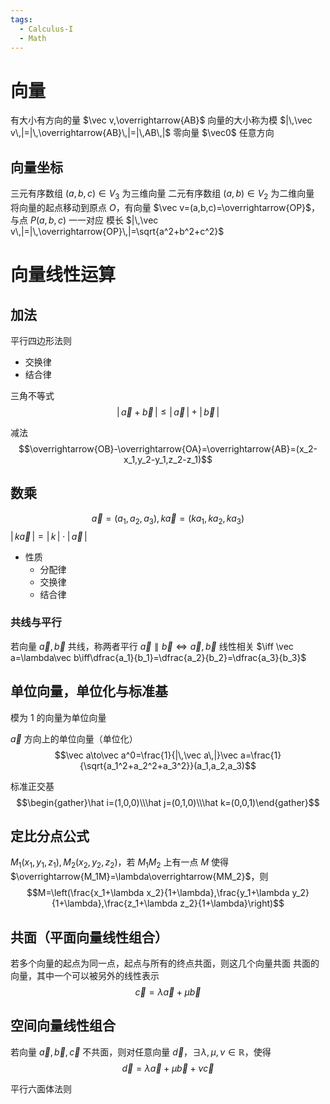 ```yaml
---
tags:
  - Calculus-I
  - Math
---
```

# 向量
有大小有方向的量 $\vec v,\overrightarrow{AB}$
向量的大小称为模 $|\,\vec v\,|=|\,\overrightarrow{AB}\,|=|\,AB\,|$
零向量 $\vec0$ 任意方向
## 向量坐标
三元有序数组 $(a,b,c)\in V_3$ 为三维向量
二元有序数组 $(a,b)\in V_2$ 为二维向量
将向量的起点移动到原点 $O$，有向量 $\vec v=(a,b,c)=\overrightarrow{OP}$，与点 $P(a,b,c)$ 一一对应
模长 $|\,\vec v\,|=|\,\overrightarrow{OP}\,|=\sqrt{a^2+b^2+c^2}$
# 向量线性运算
## 加法
平行四边形法则
- 交换律
- 结合律

三角不等式
$$|\,\vec a+\vec b\,|\le|\,\vec a\,|+|\,\vec b\,|$$

减法
$$\overrightarrow{OB}-\overrightarrow{OA}=\overrightarrow{AB}=(x_2-x_1,y_2-y_1,z_2-z_1)$$
## 数乘
$$\vec a=(a_1,a_2,a_3),k\vec a=(ka_1,ka_2,ka_3)$$
$|\,k\vec a\,|=|\,k\,|\cdot|\,\vec a\,|$
- 性质
	- 分配律
	- 交换律
	- 结合律
### 共线与平行
若向量 $\vec a,\vec b$ 共线，称两者平行
$\vec a\parallel\vec b\iff\vec a,\vec b$ 线性相关 $\iff \vec a=\lambda\vec b\iff\dfrac{a_1}{b_1}=\dfrac{a_2}{b_2}=\dfrac{a_3}{b_3}$
## 单位向量，单位化与标准基
模为 $1$ 的向量为单位向量

$\vec a$ 方向上的单位向量（单位化）
$$\vec a\to\vec a^0=\frac{1}{|\,\vec a\,|}\vec a=\frac{1}{\sqrt{a_1^2+a_2^2+a_3^2}}(a_1,a_2,a_3)$$

标准正交基
$$\begin{gather}\hat i=(1,0,0)\\\hat j=(0,1,0)\\\hat k=(0,0,1)\end{gather}$$
## 定比分点公式
$M_1(x_1,y_1,z_1),M_2(x_2,y_2,z_2)$，若 $M_1M_2$ 上有一点 $M$ 使得 $\overrightarrow{M_1M}=\lambda\overrightarrow{MM_2}$，则
$$M=\left(\frac{x_1+\lambda x_2}{1+\lambda},\frac{y_1+\lambda y_2}{1+\lambda},\frac{z_1+\lambda z_2}{1+\lambda}\right)$$

## 共面（平面向量线性组合）
若多个向量的起点为同一点，起点与所有的终点共面，则这几个向量共面
共面的向量，其中一个可以被另外的线性表示 $$\vec c=\lambda \vec a+\mu\vec b$$
## 空间向量线性组合
若向量 $\vec a,\vec b,\vec c$ 不共面，则对任意向量 $\vec d$，$\exists\lambda,\mu,\nu\in\mathbb{R}$，使得
$$\vec d=\lambda\vec a+\mu\vec b+\nu\vec c$$

平行六面体法则
